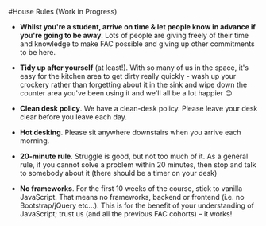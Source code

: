 #House Rules (Work in Progress)

+ **Whilst you're a student, arrive on time & let people know in advance if you're going to be away**. Lots of people are giving freely of their time and knowledge to make FAC possible and giving up other commitments to be here.

+  **Tidy up after yourself** (at least!). With so many of us in the space, it's easy for the kitchen area to get dirty really quickly - wash up your crockery rather than forgetting about it in the sink and wipe down the counter area you've been using it and we'll all be a lot happier :blush:

+ **Clean desk policy**. We have a clean-desk policy. Please leave your desk clear before you leave each day.

+ **Hot desking**. Please sit anywhere downstairs when you arrive each morning.

+ **20-minute rule**. Struggle is good, but not too much of it. As a general rule, if you cannot solve a problem within 20 minutes, then stop and talk to somebody about it (there should be a timer on your desk)

+ **No frameworks**. For the first 10 weeks of the course, stick to vanilla JavaScript. That means no frameworks, backend or frontend (i.e. no Bootstrap/jQuery etc...). This is for the benefit of your understanding of JavaScript; trust us (and all the previous FAC cohorts) – it works!
